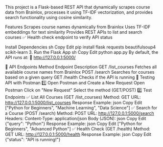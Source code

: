 This project is a Flask-based REST API that dynamically scrapes course data from Brainlox, processes it using TF-IDF vectorization, and provides search functionality using cosine similarity.

 Features
Scrapes course names dynamically from Brainlox
Uses TF-IDF embeddings for text similarity
Provides REST APIs to list and search courses
✅ Health check endpoint to verify API status

  Install Dependencies
sh
Copy
Edit
pip install flask requests beautifulsoup4 scikit-learn
3.  Run the Flask App
sh
Copy
Edit
python app.py
By default, the API runs at:
📍 http://127.0.0.1:5000/

🚀 API Endpoints
Method	Endpoint	Description
GET	/list_courses	Fetches all available course names from Brainlox
POST	/search	Searches for courses based on a given query
GET	/health	Checks if the API is running
📌 Testing API with Postman
1️⃣ Open Postman and Create a New Request
Open Postman
Click on "New Request"
Select the method (GET/POST)
2️⃣ Test Endpoints
✅ List All Courses (GET /list_courses)
Method: GET
URL: http://127.0.0.1:5000/list_courses
Response Example:
json
Copy
Edit
["Python for Beginners", "Machine Learning", "Data Science"]
✅ Search for a Course (POST /search)
Method: POST
URL: http://127.0.0.1:5000/search
Headers:
Content-Type: application/json
Body (JSON):
json
Copy
Edit
{"query": "Python"}
Response Example:
json
Copy
Edit
["Python for Beginners", "Advanced Python"]
✅ Health Check (GET /health)
Method: GET
URL: http://127.0.0.1:5000/health
Response Example:
json
Copy
Edit
{"status": "API is running!"}
